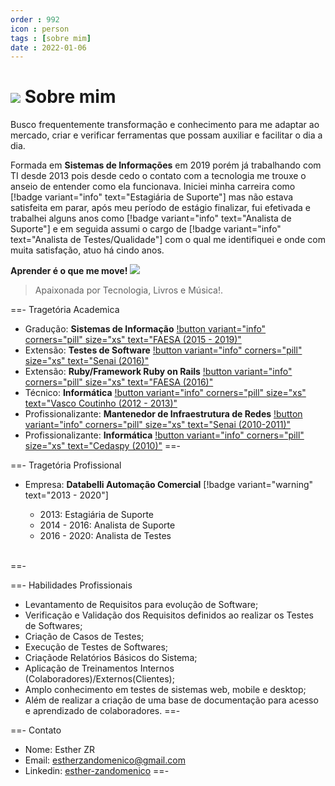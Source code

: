 ```yaml
---
order : 992
icon : person
tags : [sobre mim]
date : 2022-01-06
---
```


# ![](../img/EstherC80.png) Sobre mim
Busco frequentemente transformação e conhecimento para me adaptar ao mercado, criar e verificar ferramentas que possam auxiliar e facilitar o dia a dia.

Formada em **Sistemas de Informações** em 2019 porém já trabalhando com TI desde 2013 pois desde cedo o contato com a tecnologia me trouxe o anseio de entender como ela funcionava. Iniciei minha carreira como [!badge variant="info" text="Estagiária de Suporte"] mas não estava satisfeita em parar, após meu período de estágio finalizar, fui efetivada e trabalhei alguns anos como [!badge variant="info" text="Analista de Suporte"] e em seguida assumi o cargo de [!badge variant="info" text="Analista de Testes/Qualidade"] com o qual me identifiquei e onde com muita satisfação, atuo há cindo anos.

**Aprender é o que me move!** 
![](../img/barra.png)


>Apaixonada por Tecnologia, Livros e Música!.


==- Tragetória Academica
  - Gradução: **Sistemas de Informação** [!button variant="info" corners="pill"  size="xs" text="FAESA (2015 - 2019)"](https://www.faesa.br/)
  - Extensão: **Testes de Software** [!button variant="info" corners="pill"  size="xs" text="Senai (2016)"](https://senaies.com.br/)
  - Extensão: **Ruby/Framework Ruby on Rails** [!button variant="info" corners="pill"  size="xs" text="FAESA (2016)"](https://www.faesa.br/)
  - Técnico:  **Informática** [!button variant="info" corners="pill"  size="xs" text="Vasco Coutinho (2012 - 2013)"](https://ceetvascocoutinho.com.br/site/home/)
  - Profissionalizante: **Mantenedor de Infraestrutura de Redes** [!button variant="info" corners="pill"  size="xs" text="Senai (2010-2011)"](https://senaies.com.br/)
  - Profissionalizante: **Informática** [!button variant="info" corners="pill"  size="xs" text="Cedaspy (2010)"](https://www.cedaspy.com.br/)
==-

==- Tragetória Profissional
  - Empresa: **Databelli Automação Comercial** [!badge variant="warning" text="2013 - 2020"]
	- 2013: Estagiária de Suporte
	- 2014 - 2016: Analista de Suporte
	- 2016 - 2020: Analista de Testes
	
	<br>
	
  <!-- - Empresa: **Itix Tecnologia** [!badge variant="success" text="2020 - Atualmente"]
	- Analista de Qualidade Pleno -->
==-


==- Habilidades Profissionais
   - Levantamento de Requisitos para evolução de Software;
   - Verificação e Validação dos Requisitos definidos ao realizar os Testes de Softwares;
   - Criação de Casos de Testes;
   - Execução de Testes de Softwares;
   - Criaçãode Relatórios Básicos do Sistema;
   - Aplicação de Treinamentos Internos  (Colaboradores)/Externos(Clientes);
   - Amplo conhecimento em testes de sistemas web, mobile e desktop;
   - Além de realizar a criação de uma base de documentação para acesso e aprendizado de colaboradores.
==-


==- Contato
  - Nome: Esther ZR
  - Email: estherzandomenico@gmail.com
  - Linkedin: [esther-zandomenico](https://www.linkedin.com/in/esther-zandomenico/)
==-